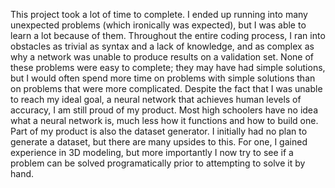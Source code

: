 This project took a lot of time to complete. I ended up running into many unexpected problems (which ironically was expected), but I was able to learn a lot because of them. Throughout the entire coding process, I ran into obstacles as trivial as syntax and a lack of knowledge, and as complex as why a network was unable to produce results on a validation set. None of these problems were easy to complete; they may have had simple solutions, but I would often spend more time on problems with simple solutions than on problems that were more complicated. Despite the fact that I was unable to reach my ideal goal, a neural network that achieves human levels of accuracy, I am still proud of my product. Most high schoolers have no idea what a neural network is, much less how it functions and how to build one. Part of my product is also the dataset generator. I initially had no plan to generate a dataset, but there are many upsides to this. For one, I gained experience in 3D modeling, but more importantly I now try to see if a problem can be solved programatically prior to attempting to solve it by hand. 